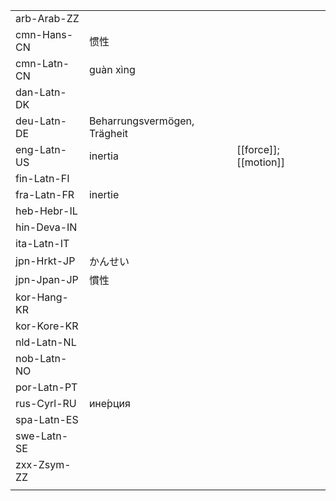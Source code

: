 | | | |
|-|-|-|
| arb-Arab-ZZ |  |  |
| cmn-Hans-CN | 惯性 |  |
| cmn-Latn-CN | guàn xìng |  |
| dan-Latn-DK |  |  |
| deu-Latn-DE | Beharrungsvermögen, Trägheit |  |
| eng-Latn-US | inertia | [[force]]; [[motion]] |
| fin-Latn-FI |  |  |
| fra-Latn-FR | inertie |  |
| heb-Hebr-IL |  |  |
| hin-Deva-IN |  |  |
| ita-Latn-IT |  |  |
| jpn-Hrkt-JP | かんせい |  |
| jpn-Jpan-JP | 慣性 |  |
| kor-Hang-KR |  |  |
| kor-Kore-KR |  |  |
| nld-Latn-NL |  |  |
| nob-Latn-NO |  |  |
| por-Latn-PT |  |  |
| rus-Cyrl-RU | ине́рция |  |
| spa-Latn-ES |  |  |
| swe-Latn-SE |  |  |
| zxx-Zsym-ZZ |  |  |
|  |  |  |